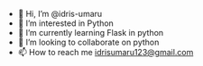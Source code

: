 - 👋 Hi, I’m @idris-umaru
- 👀 I’m interested in Python 
- 🌱 I’m currently learning Flask in python 
- 💞️ I’m looking to collaborate on python 
- 📫 How to reach me idrisumaru123@gmail.com

<!---
idris-umaru/idris-umaru is a ✨ special ✨ repository because its `README.md` (this file) appears on your GitHub profile.
You can click the Preview link to take a look at your changes.
--->
